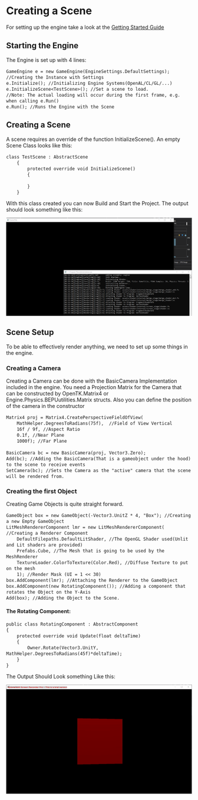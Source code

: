 # Creating a Scene
For setting up the engine take a look at the [Getting Started Guide](./GettingStarted.md)
## Starting the Engine
The Engine is set up with 4 lines:

	GameEngine e = new GameEngine(EngineSettings.DefaultSettings); //Creating the Instance with Settings
    e.Initialize(); //Initializing Engine Systems(OpenAL/CL/GL/...)
    e.InitializeScene<TestScene>(); //Set a scene to load.
    //Note: The actual loading will occur during the first frame, e.g. when calling e.Run()
    e.Run(); //Runs the Engine with the Scene

## Creating a Scene
A scene requires an override of the function InitializeScene(). An empty Scene Class looks like this:
```
class TestScene : AbstractScene
    {
        protected override void InitializeScene()
        {
            
        }
    }
```
With this class created you can now Build and Start the Project.
The output should look something like this:

![Running an Empty Scene](gettingstarted/EmptySceneRun.png "Running an Empty Scene")

## Scene Setup
To be able to effectively render anything, we need to set up some things in the engine.

### Creating a Camera
Creating a Camera can be done with the BasicCamera Implementation included in the engine.
You need a Projection Matrix for the Camera that can be constructed by OpenTK.Matrix4 or Engine.Physics.BEPUutilities.Matrix structs.
Also you can define the position of the camera in the constructor
```
Matrix4 proj = Matrix4.CreatePerspectiveFieldOfView(
	MathHelper.DegreesToRadians(75f),  //Field of View Vertical
    16f / 9f, //Aspect Ratio
    0.1f, //Near Plane
    1000f); //Far Plane

BasicCamera bc = new BasicCamera(proj, Vector3.Zero);
Add(bc); //Adding the BasicCamera(That is a gameobject under the hood) to the scene to receive events
SetCamera(bc); //Sets the Camera as the "active" camera that the scene will be rendered from.
```
### Creating the first Object
Creating Game Objects is quite straight forward.
```
GameObject box = new GameObject(-Vector3.UnitZ * 4, "Box"); //Creating a new Empty GameObject
LitMeshRendererComponent lmr = new LitMeshRendererComponent( //Creating a Renderer Component
	DefaultFilepaths.DefaultLitShader, //The OpenGL Shader used(Unlit and Lit shaders are provided)
	Prefabs.Cube, //The Mesh that is going to be used by the MeshRenderer
	TextureLoader.ColorToTexture(Color.Red), //Diffuse Texture to put on the mesh
	1); //Render Mask (UI = 1 << 30)
box.AddComponent(lmr); //Attaching the Renderer to the GameObject
box.AddComponent(new RotatingComponent()); //Adding a component that rotates the Object on the Y-Axis
Add(box); //Adding the Object to the Scene.
```
#### The Rotating Component:
```
public class RotatingComponent : AbstractComponent
{
    protected override void Update(float deltaTime)
    {
        Owner.Rotate(Vector3.UnitY, MathHelper.DegreesToRadians(45f)*deltaTime);
    }
}
```

The Output Should Look something Like this:

![Running the Example Scene](gettingstarted/ExampleScene.gif "Running the Example Scene")